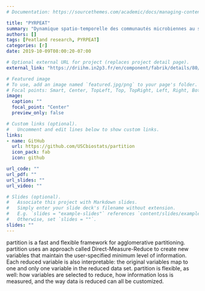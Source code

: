 ```yaml
---
# Documentation: https://sourcethemes.com/academic/docs/managing-content/

title: "PYRPEAT"
summary: "Dynamique spatio-temporelle des communautés microbiennes au sein des tourbières de l’étage montagnard pyrénéen dans un contexte de changement climatique"
authors: []
tags: [Peatland research, PYRPEAT]
categories: [r]
date: 2019-10-09T08:00:20-07:00

# Optional external URL for project (replaces project detail page).
external_link: "https://driihm.in2p3.fr/en/component/fabrik/details/80/1783"

# Featured image
# To use, add an image named `featured.jpg/png` to your page's folder.
# Focal points: Smart, Center, TopLeft, Top, TopRight, Left, Right, BottomLeft, Bottom, BottomRight.
image:
  caption: ""
  focal_point: "Center"
  preview_only: false

# Custom links (optional).
#   Uncomment and edit lines below to show custom links.
links:
- name: GitHub
  url: https://github.com/USCbiostats/partition
  icon_pack: fab
  icon: github

url_code: ""
url_pdf: ""
url_slides: ""
url_video: ""

# Slides (optional).
#   Associate this project with Markdown slides.
#   Simply enter your slide deck's filename without extension.
#   E.g. `slides = "example-slides"` references `content/slides/example-slides.md`.
#   Otherwise, set `slides = ""`.
slides: ""
---
```


partition is a fast and flexible framework for agglomerative partitioning. partition uses an approach called Direct-Measure-Reduce to create new variables that maintain the user-specified minimum level of information. Each reduced variable is also interpretable: the original variables map to one and only one variable in the reduced data set. partition is flexible, as well: how variables are selected to reduce, how information loss is measured, and the way data is reduced can all be customized.
